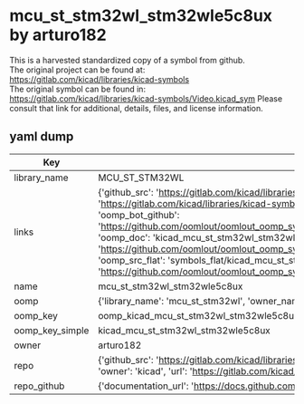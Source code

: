 # mcu_st_stm32wl_stm32wle5c8ux by arturo182  
This is a harvested standardized copy of a symbol from github.  
The original project can be found at:  
https://gitlab.com/kicad/libraries/kicad-symbols  
The original symbol can be found in:
https://gitlab.com/kicad/libraries/kicad-symbols/Video.kicad_sym
Please consult that link for additional, details, files, and license information.  
## yaml dump  
| Key | Value |  
| --- | --- |  
| library_name | MCU_ST_STM32WL |  
| links | {'github_src': 'https://gitlab.com/kicad/libraries/kicad-symbols/Video.kicad_sym', 'github_src_repo': 'https://gitlab.com/kicad/libraries/kicad-symbols', 'oomp_bot': 'kicad_mcu_st_stm32wl_stm32wle5c8ux/working', 'oomp_bot_github': 'https://github.com/oomlout/oomlout_oomp_symbol_bot/tree/main/kicad_mcu_st_stm32wl_stm32wle5c8ux/working', 'oomp_doc': 'kicad_mcu_st_stm32wl_stm32wle5c8ux/working', 'oomp_doc_github': 'https://github.com/oomlout/oomlout_oomp_symbol_doc/tree/main/kicad_mcu_st_stm32wl_stm32wle5c8ux/working', 'oomp_src_flat': 'symbols_flat/kicad_mcu_st_stm32wl_stm32wle5c8ux/working', 'oomp_src_flat_github': 'https://github.com/oomlout/oomlout_oomp_symbol_src/tree/main/kicad_mcu_st_stm32wl_stm32wle5c8ux/working'} |  
| name | mcu_st_stm32wl_stm32wle5c8ux |  
| oomp | {'library_name': 'mcu_st_stm32wl', 'owner_name': 'kicad', 'symbol_name': 'mcu_st_stm32wl_stm32wle5c8ux'} |  
| oomp_key | oomp_kicad_mcu_st_stm32wl_stm32wle5c8ux |  
| oomp_key_simple | kicad_mcu_st_stm32wl_stm32wle5c8ux |  
| owner | arturo182 |  
| repo | {'github_src': 'https://gitlab.com/kicad/libraries/kicad-symbols/Video.kicad_sym', 'name': 'libraries/kicad-symbols', 'owner': 'kicad', 'url': 'https://gitlab.com/kicad/libraries/kicad-symbols'} |  
| repo_github | {'documentation_url': 'https://docs.github.com/rest/repos/repos#get-a-repository', 'message': 'Not Found'} |  

